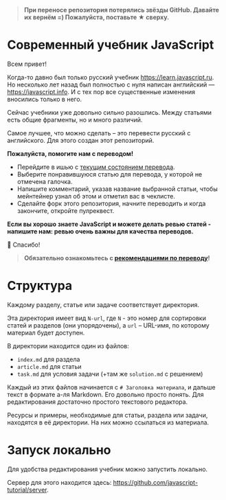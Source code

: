  
> **При переносе репозитория потерялись звёзды GitHub. Давайте их вернём =) Пожалуйста, поставьте ★ сверху.**

# Современный учебник JavaScript

Всем привет!

Когда-то давно был только русский учебник https://learn.javascript.ru. Но несколько лет назад был полностью с нуля написан английский — https://javascript.info. И с тех пор все существенные изменения вносились только в него.

Сейчас учебники уже довольно сильно разошлись. Между статьями есть общие фрагменты, но и много различий.

Самое лучшее, что можно сделать – это перевести русский с английского. Для этого создан этот репозиторий.

**Пожалуйста, помогите нам с переводом!**

- Перейдите в ишью с [текущим состоянием перевода](https://github.com/javascript-tutorial/ru.javascript.info/issues/60).
- Выберите понравившуюся статью для перевода, у которой не отмечена галочка.
- Напишите комментарий, указав название выбранной статьи, чтобы мейнтейнер узнал об этом и отметил вас в чеклисте.
- Сделайте форк этого репозитория, начните переводить и когда закончите, откройте пулреквест.

**Если вы хорошо знаете JavaScript и можете делать ревью статей - напишите нам: ревью очень важны для качества переводов.**

🎉 Спасибо!

> **Обязательно ознакомьтесь с [рекомендациями по переводу](https://github.com/javascript-tutorial/ru.javascript.info/blob/master/TRANSLATION.md)!**

# Структура

Каждому разделу, статье или задаче соответствует директория.

Эта директория имеет вид `N-url`, где `N` - это номер для сортировки статей и разделов (они упорядочены), а `url` – URL-имя, по которому материал будет доступен.

В директории находится один из файлов:

  - `index.md` для раздела
  - `article.md` для статьи
  - `task.md` для условия задачи (+там же `solution.md` с решением)

Каждый из этих файлов начинается с `# Заголовка материала`, и дальше текст в формате а-ля Markdown. Его довольно просто понять. Для редактирования достаточно простого текстового редактора.

Ресурсы и примеры, необходимые для статьи, раздела или задачи, находятся в её директории. На них можно ссылаться из материала.

# Запуск локально

Для удобства редактирования учебник можно запустить локально.

Сервер для этого находится здесь: <https://github.com/javascript-tutorial/server>. 
